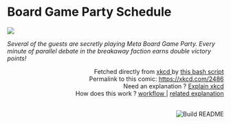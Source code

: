 # <b>Board Game Party Schedule</b>

[![](https://imgs.xkcd.com/comics/board_game_party_schedule.png)](https://xkcd.com/2486)

<i>Several of the guests are secretly playing Meta Board Game Party. Every minute of parallel debate in the breakaway faction earns double victory points!</i>

<div align="right">
  Fetched directly from
  <a href="https://xkcd.com">
    xkcd
  </a>
  by
  <a href="https://github.com/Vanille-N/Vanille-N/blob/master/fetch">
    this bash script
  </a>
</div>
<div align="right">
  Permalink to this comic:
  <a href="https://xkcd.com/2486">
    https://xkcd.com/2486
  </a>
</div>
<div align="right">
  Need an explanation ?
  <a href="https://www.explainxkcd.com/wiki/index.php/2486">
    Explain xkcd
  </a>
</div>
<div align="right">
  How does this work ?
  <a href="https://github.com/Vanille-N/Vanille-N/blob/master/.github/workflows/build.yml">
    workflow
  </a>
  |
  <a href="https://simonwillison.net/2020/Jul/10/self-updating-profile-readme/">
    related explanation
  </a>
</div><br>

<a href="https://github.com/Vanille-N/Vanille-N/actions"><img src="https://github.com/Vanille-N/Vanille-N/workflows/Build%20README/badge.svg" align="right" alt="Build README"></a>
